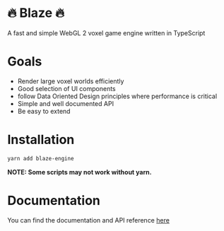 # 🔥 Blaze 🔥

A fast and simple WebGL 2 voxel game engine written in TypeScript

# Goals

- Render large voxel worlds efficiently
- Good selection of UI components
- follow Data Oriented Design principles where performance is critical
- Simple and well documented API
- Be easy to extend

# Installation

```bash
yarn add blaze-engine
```

**NOTE: Some scripts may not work without yarn.**

# Documentation

You can find the documentation and API reference [here](https://blazeengine.netlify.app)
